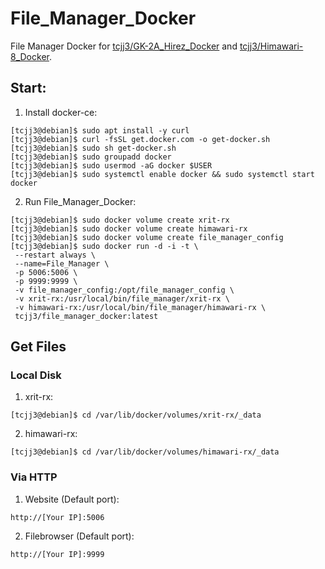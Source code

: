 # File_Manager_Docker
File Manager Docker for [tcjj3/GK-2A_Hirez_Docker](https://github.com/tcjj3/GK-2A_Hirez_Docker) and [tcjj3/Himawari-8_Docker](https://github.com/tcjj3/Himawari-8_Docker).


## Start:

1. Install docker-ce:
```
[tcjj3@debian]$ sudo apt install -y curl
[tcjj3@debian]$ curl -fsSL get.docker.com -o get-docker.sh
[tcjj3@debian]$ sudo sh get-docker.sh
[tcjj3@debian]$ sudo groupadd docker
[tcjj3@debian]$ sudo usermod -aG docker $USER
[tcjj3@debian]$ sudo systemctl enable docker && sudo systemctl start docker
```

2. Run File_Manager_Docker:
```
[tcjj3@debian]$ sudo docker volume create xrit-rx
[tcjj3@debian]$ sudo docker volume create himawari-rx
[tcjj3@debian]$ sudo docker volume create file_manager_config
[tcjj3@debian]$ sudo docker run -d -i -t \
 --restart always \
 --name=File_Manager \
 -p 5006:5006 \
 -p 9999:9999 \
 -v file_manager_config:/opt/file_manager_config \
 -v xrit-rx:/usr/local/bin/file_manager/xrit-rx \
 -v himawari-rx:/usr/local/bin/file_manager/himawari-rx \
 tcjj3/file_manager_docker:latest
```


## Get Files

### Local Disk
1. xrit-rx:
```
[tcjj3@debian]$ cd /var/lib/docker/volumes/xrit-rx/_data
```
2. himawari-rx:
```
[tcjj3@debian]$ cd /var/lib/docker/volumes/himawari-rx/_data
```

### Via HTTP

1. Website (Default port):
```
http://[Your IP]:5006
```

2. Filebrowser (Default port):
```
http://[Your IP]:9999
```

